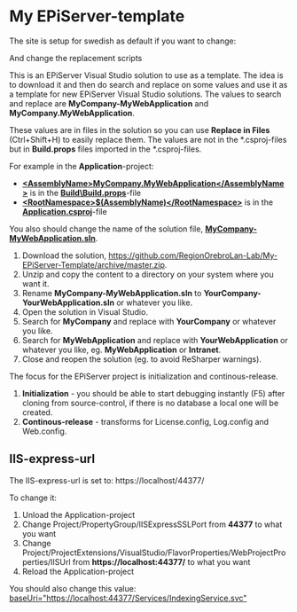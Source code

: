# My EPiServer-template








The site is setup for swedish as default if you want to change:
<globalization culture="sv-SE" requestEncoding="utf-8" resourceProviderFactoryType="EPiServer.Framework.Localization.LocalizationServiceResourceProviderFactory, EPiServer.Framework.AspNet" responseEncoding="utf-8" uiCulture="sv" />
<globalization culture="en-US" requestEncoding="utf-8" resourceProviderFactoryType="EPiServer.Framework.Localization.LocalizationServiceResourceProviderFactory, EPiServer.Framework.AspNet" responseEncoding="utf-8" uiCulture="en" />

And change the replacement scripts


























This is an EPiServer Visual Studio solution to use as a template. The idea is to download it and then do search and replace on some values and use it as a template for new EPiServer Visual Studio solutions. The values to search and replace are **MyCompany-MyWebApplication** and **MyCompany.MyWebApplication**.

These values are in files in the solution so you can use **Replace in Files** (Ctrl+Shift+H) to easily replace them. The values are not in the *.csproj-files but in **Build.props** files imported in the *.csproj-files.

For example in the **Application**-project:
- [**&lt;AssemblyName&gt;MyCompany.MyWebApplication&lt;/AssemblyName&gt;**](/Source/Application/Build/Build.props#L3) is in the [**Build\Build.props**](/Source/Application/Build/Build.props)-file
- [**&lt;RootNamespace&gt;$(AssemblyName)&lt;/RootNamespace&gt;**](/Source/Application/Application.csproj#L18) is in the [**Application.csproj**](/Source/Application/Application.csproj)-file

You also should change the name of the solution file, [**MyCompany-MyWebApplication.sln**](/Source/MyCompany-MyWebApplication.sln).

1. Download the solution, https://github.com/RegionOrebroLan-Lab/My-EPiServer-Template/archive/master.zip.
2. Unzip and copy the content to a directory on your system where you want it.
3. Rename **MyCompany-MyWebApplication.sln** to **YourCompany-YourWebApplication.sln** or whatever you like.
4. Open the solution in Visual Studio.
5. Search for **MyCompany** and replace with **YourCompany** or whatever you like.
6. Search for **MyWebApplication** and replace with **YourWebApplication** or whatever you like, eg. **MyWebApplication** or **Intranet**.
7. Close and reopen the solution (eg. to avoid ReSharper warnings).

The focus for the EPiServer project is initialization and continous-release.
1. **Initialization** - you should be able to start debugging instantly (F5) after cloning from source-control, if there is no database a local one will be created.
2. **Continous-release** - transforms for License.config, Log.config and Web.config.

## IIS-express-url

The IIS-express-url is set to: https://localhost/44377/

To change it:
1. Unload the Application-project
2. Change Project/PropertyGroup/IISExpressSSLPort from **44377** to what you want
3. Change Project/ProjectExtensions/VisualStudio/FlavorProperties/WebProjectProperties/IISUrl from **https://localhost:44377/** to what you want
4. Reload the Application-project

You should also change this value: [baseUri="https://localhost:44377/Services/IndexingService.svc"](/Source/Application/Web.config#L107)
